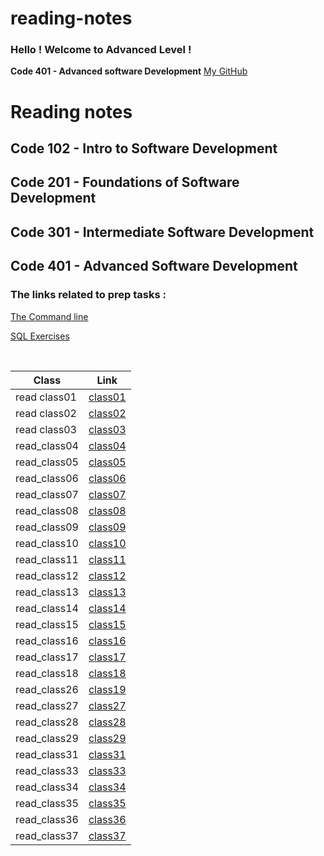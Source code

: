 # reading-notes

### Hello ! Welcome to Advanced Level !
**Code 401 - Advanced software Development**
[My GitHub](https://github.com/Raghdsmadi)
<h1>Reading notes</h1>

<h2> Code 102 - Intro to Software Development </h2>
<h2> Code 201 - Foundations of Software Development </h2>
<h2> Code 301 - Intermediate Software Development </h2>
<h2> Code 401 - Advanced Software Development </h2>

### The links related to prep tasks :

[The Command line](./commandLine.md) <br>

[SQL Exercises](./SQL-exercises.md) <br>

<br>


 
 | **Class**    | **Link**    |
|--------------|-------------|
| read class01 | [class01](https://github.com/Raghdsmadi/reading-notes/tree/main/class01) 
| read class02 | [class02](https://github.com/Raghdsmadi/reading-notes/tree/main/class02)
| read class03 |[class03](./class03)
| read_class04 | [class04](./class04)
| read_class05 | [class05](./class05)
| read_class06 | [class06](./class06)
| read_class07 | [class07](./class07)
| read_class08 | [class08](./class08)
| read_class09 | [class09](./class09)
| read_class10 | [class10](./class10)
| read_class11 | [class11](./class11)
| read_class12 | [class12](./class12)
| read_class13 | [class13](./class13)
| read_class14 | [class14](./class14)
| read_class15 | [class15](./class15)
| read_class16 | [class16](./class16)
| read_class17 | [class17](./class17)
| read_class18 | [class18](./class18)
| read_class26 | [class19](./class19)
| read_class27 | [class27](./class27)
| read_class28 | [class28](./class28)
| read_class29 | [class29](./class29)
| read_class31 | [class31](./class31)
| read_class33 | [class33](./class33)
| read_class34 | [class34](./class34)
| read_class35 | [class35](./class35)
| read_class36 | [class36](./class36)
| read_class37 | [class37](./class37)


